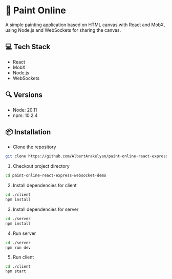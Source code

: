# 🎨 Paint Online
A simple painting application based on HTML canvas with React and MobX, using Node.js and WebSockets for sharing the canvas.

## 💻 Tech Stack
- React
- MobX
- Node.js
- WebSockets

## 🔍 Versions
- Node: 20.11
- npm: 10.2.4

## 📦 Installation
- Clone the repository
```bash
git clone https://github.com/AlbertArakelyan/paint-online-react-express-websocket-demo.git
```
1. Checkout project directory
```bash
cd paint-online-react-express-websocket-demo
```
2. Install dependencies for client
```bash
cd ./client
npm install
```
3. Install dependencies for server
```bash
cd ./server
npm install
```
4. Run server
```bash
cd ./server
npm run dev
```
5. Run client
```bash
cd ./client
npm start
```